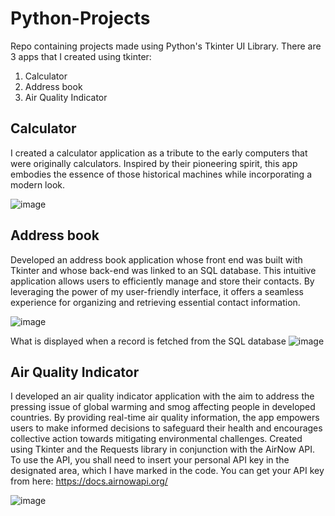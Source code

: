# Python-Projects
Repo containing projects made using Python's Tkinter UI Library. There are 3 apps that I created using tkinter:
1. Calculator 
2. Address book
3. Air Quality Indicator

## Calculator

I created a calculator application as a tribute to the early computers that were originally calculators. Inspired by their pioneering spirit, this app embodies the essence of those historical machines while incorporating a modern look. 

![image](https://github.com/khushil-sketch/Python-Tkinter-UI-Projects/assets/52947378/59635e4a-2817-471a-815d-94b06cfedf8b)


## Address book
Developed an address book application whose front end was built with Tkinter and whose back-end was linked to an SQL database. This intuitive application allows users to efficiently manage and store their contacts. By leveraging the power of my user-friendly interface, it offers a seamless experience for organizing and retrieving essential contact information.


![image](https://github.com/khushil-sketch/Python-Tkinter-UI-Projects/assets/52947378/d6cbcfe3-1835-4df4-ba7a-3d90ffe84ead)

What is displayed when a record is fetched from the SQL database
![image](https://github.com/khushil-sketch/Python-Tkinter-UI-Projects/assets/52947378/f3bbcb0e-a451-4f9f-ab14-69f1714a6285)


## Air Quality Indicator

I developed an air quality indicator application with the aim to address the pressing issue of global warming and smog affecting people in developed countries. By providing real-time air quality information, the app empowers users to make informed decisions to safeguard their health and encourages collective action towards mitigating environmental challenges.
Created using Tkinter and the Requests library in conjunction with the AirNow API. To use the API, you shall need to insert your personal API key in the designated area, which I have marked in the code. You can get your API key from here: https://docs.airnowapi.org/

![image](https://github.com/khushil-sketch/Python-Tkinter-UI-Projects/assets/52947378/9dcf1c6c-6bdc-4e45-bbb8-67391508b152)



